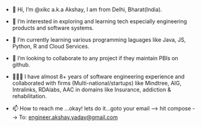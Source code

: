 - 👋 Hi, I’m @xikc a.k.a Akshay, I am from Delhi, Bharat(India).
- 👀 I’m interested in exploring and learning tech especially engineering products and software systems.
- 🌱 I’m currently learning various programming laguages like Java, JS, Python, R and Cloud Services.
- 💞️ I’m looking to collaborate to any project if they maintain PBIs on github.
- 👨🏽‍💻 I have almost 8+ years of software engineering experience and collaborated with firms (Multi-national/startups) like 
Mindtree, AIG, Intralinks, RDAlabs, AAC in domains like Insurance, addiction & rehabilitation.

- 📫 How to reach me ...okay! lets do it...goto your email --> hit compose --> To: engineer.akshay.yadav@gmail.com

<!---
xikc/xikc is a ✨ special ✨ repository because its `README.md` (this file) appears on your GitHub profile.
You can click the Preview link to take a look at your changes.
--->
